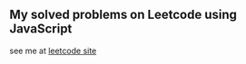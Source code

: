 <h2>My solved problems on Leetcode using JavaScript</h2>
see me at <a href="https://leetcode.com/k_gawron/">leetcode site</a>